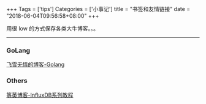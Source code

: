 +++
Tags = ['tips']
Categories = ['小事记']
title = "书签和友情链接"
date = "2018-06-04T09:56:58+08:00"
+++

用很 low 的方式保存各类大牛博客。。。

******

### GoLang

[飞雪无情的博客-Golang](http://www.flysnow.org/categories/Golang/)


### Others

[等英博客-InfluxDB系列教程](https://www.waitig.com/series/influxdb-series)


















